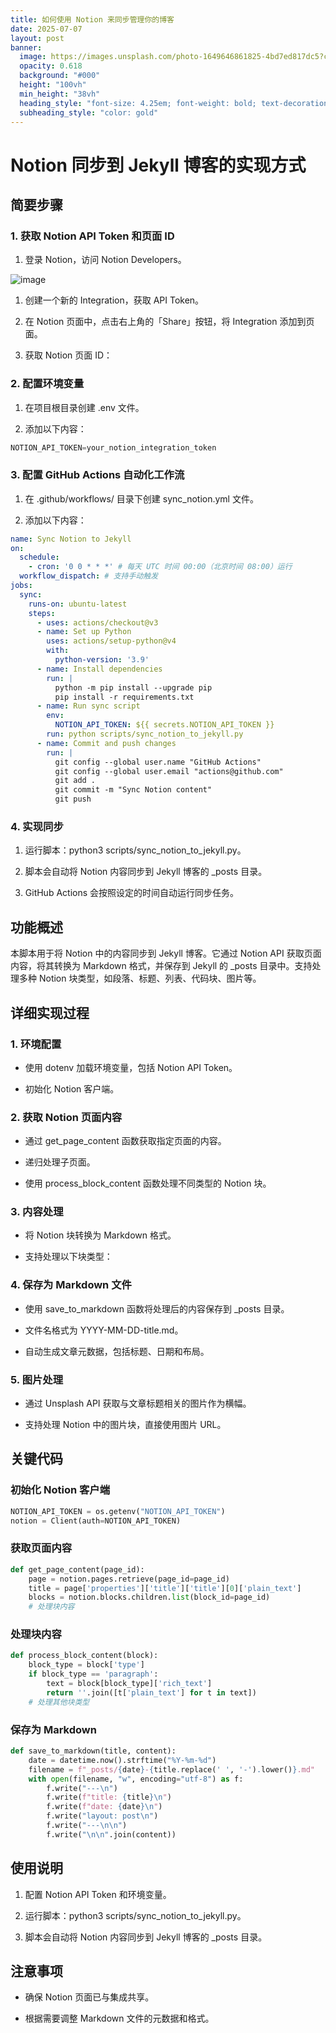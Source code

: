 ```yaml
---
title: 如何使用 Notion 来同步管理你的博客
date: 2025-07-07
layout: post
banner:
  image: https://images.unsplash.com/photo-1649646861825-4bd7ed817dc5?crop=entropy&cs=tinysrgb&fit=max&fm=jpg&ixid=M3w2OTIwMzJ8MHwxfHJhbmRvbXx8fHx8fHx8fDE3NTE4NzcxMTN8&ixlib=rb-4.1.0&q=80&w=1080
  opacity: 0.618
  background: "#000"
  height: "100vh"
  min_height: "38vh"
  heading_style: "font-size: 4.25em; font-weight: bold; text-decoration: underline"
  subheading_style: "color: gold"
---
```


# Notion 同步到 Jekyll 博客的实现方式

## 简要步骤

### 1. 获取 Notion API Token 和页面 ID

1. 登录 Notion，访问 Notion Developers。

![image](https://prod-files-secure.s3.us-west-2.amazonaws.com/a7a0cc5a-89b9-4cda-8686-1fba0ca52f40/d19c1afe-dea5-4312-9333-786b0ba83054/image.png?X-Amz-Algorithm=AWS4-HMAC-SHA256&X-Amz-Content-Sha256=UNSIGNED-PAYLOAD&X-Amz-Credential=ASIAZI2LB466TJCWCXYP%2F20250707%2Fus-west-2%2Fs3%2Faws4_request&X-Amz-Date=20250707T083152Z&X-Amz-Expires=3600&X-Amz-Security-Token=IQoJb3JpZ2luX2VjEGYaCXVzLXdlc3QtMiJHMEUCIQDzC3gTqyW%2FK%2BJDE5TAR0kb7%2Bjp5YrXkKSFRQLSQn%2B5agIgMmGVATzHFch7aQX3eaDAtLIbqqvPbqs6q4g8N5V865Eq%2FwMIbxAAGgw2Mzc0MjMxODM4MDUiDMbqrXilxJlcQDGw%2BSrcA3znYwaye1W1dNeB%2FjpRfnT4cnUMSEhttIah8SRqgXqc62fOhkow3YfqJaKnFUlJFI7MxjJHOWzMbABdL0j2sWpK%2FcMexpDFHglRZikXhn4rJ7s5y7l6Y%2FvfVVktVFeuKkUVfe4MiRcohzUnfPUdugRnMu4y1MPRA2VlVsTuf3nS7TiyPBkv%2BHZ1h0FPDlrcwsYUM2%2F4w65%2B3EdnOlH7ogBjpVKVsMBVExuXooZ5tW0KOX%2F4qOwyJpFZy6B4pEQK5KOuy7eSvUboheZSN6JA9d7LZxraOzX4YLAmtpm%2FRb9MhQZcwkGSG%2BD%2Fv1J%2BgR5eIHnLuP8RW9wVfKcGozK8GJxNIk6oJWopqsv4s0FjzEoCLU4ubOQZK1rkYouENACvmi4tfTBniL6XmFOtKdH2tzhxInwb7ibJoLac83tSTv7ZC%2BK5OrbCQh6p8rjG0xRRosmWPUpT2IscmvkGxlkirErGpXtC4zsqLqauE%2F7mhb2iAjt5WhN4eBJ0CAhGDqbzk6gIvlRQHb6HMZunMenUui4PZM67Z9UcnXY%2BT4cLaHc9KMxljgARNn3YSacF4BQgPrrHS3SOQ466dqanIyJgXyqdkXrMyDS9FkwnnuVZQHM%2BmMeE0NLI0%2F%2FWGs02MKq2rcMGOqUB8tgRbjc%2FRb9NNL8F%2FWN3d5pPR9sqK3BKyYGP4XuBw6%2B0ABmZiUO6s2U8nbhI4NhceikdEvpiW3vb0DzGKmFEUYtorgE2Qi1SH0hNtDK5S%2Ff3gOjIR6%2Bx8KMa5r23ZsxPaJ07SMg4Z4lYa%2FoqQEA%2FD3%2Fzo3HvhoxpyLeV8TI3J84AqTni9OrBXPyi61xDf%2FuYaRucuOCT9B4e6JJpY3ACp8r6qLnQ&X-Amz-Signature=138c28caf9a352ab91501a42768dae3bf8a2f2bb78189e448a6dc5d4a2dd6701&X-Amz-SignedHeaders=host&x-amz-checksum-mode=ENABLED&x-id=GetObject)

1. 创建一个新的 Integration，获取 API Token。

1. 在 Notion 页面中，点击右上角的「Share」按钮，将 Integration 添加到页面。

1. 获取 Notion 页面 ID：


### 2. 配置环境变量

1. 在项目根目录创建 .env 文件。

1. 添加以下内容：

```javascript
NOTION_API_TOKEN=your_notion_integration_token
```

### 3. 配置 GitHub Actions 自动化工作流

1. 在 .github/workflows/ 目录下创建 sync_notion.yml 文件。

1. 添加以下内容：

```yaml
name: Sync Notion to Jekyll
on:
  schedule:
    - cron: '0 0 * * *' # 每天 UTC 时间 00:00（北京时间 08:00）运行
  workflow_dispatch: # 支持手动触发
jobs:
  sync:
    runs-on: ubuntu-latest
    steps:
      - uses: actions/checkout@v3
      - name: Set up Python
        uses: actions/setup-python@v4
        with:
          python-version: '3.9'
      - name: Install dependencies
        run: |
          python -m pip install --upgrade pip
          pip install -r requirements.txt
      - name: Run sync script
        env:
          NOTION_API_TOKEN: ${{ secrets.NOTION_API_TOKEN }}
        run: python scripts/sync_notion_to_jekyll.py
      - name: Commit and push changes
        run: |
          git config --global user.name "GitHub Actions"
          git config --global user.email "actions@github.com"
          git add .
          git commit -m "Sync Notion content"
          git push
```

### 4. 实现同步

1. 运行脚本：python3 scripts/sync_notion_to_jekyll.py。

1. 脚本会自动将 Notion 内容同步到 Jekyll 博客的 _posts 目录。

1. GitHub Actions 会按照设定的时间自动运行同步任务。

## 功能概述

本脚本用于将 Notion 中的内容同步到 Jekyll 博客。它通过 Notion API 获取页面内容，将其转换为 Markdown 格式，并保存到 Jekyll 的 _posts 目录中。支持处理多种 Notion 块类型，如段落、标题、列表、代码块、图片等。

## 详细实现过程

### 1. 环境配置

- 使用 dotenv 加载环境变量，包括 Notion API Token。

- 初始化 Notion 客户端。

### 2. 获取 Notion 页面内容

- 通过 get_page_content 函数获取指定页面的内容。

- 递归处理子页面。

- 使用 process_block_content 函数处理不同类型的 Notion 块。

### 3. 内容处理

- 将 Notion 块转换为 Markdown 格式。

- 支持处理以下块类型：


### 4. 保存为 Markdown 文件

- 使用 save_to_markdown 函数将处理后的内容保存到 _posts 目录。

- 文件名格式为 YYYY-MM-DD-title.md。

- 自动生成文章元数据，包括标题、日期和布局。

### 5. 图片处理

- 通过 Unsplash API 获取与文章标题相关的图片作为横幅。

- 支持处理 Notion 中的图片块，直接使用图片 URL。

## 关键代码

### 初始化 Notion 客户端

```python
NOTION_API_TOKEN = os.getenv("NOTION_API_TOKEN")
notion = Client(auth=NOTION_API_TOKEN)
```

### 获取页面内容

```python
def get_page_content(page_id):
    page = notion.pages.retrieve(page_id=page_id)
    title = page['properties']['title']['title'][0]['plain_text']
    blocks = notion.blocks.children.list(block_id=page_id)
    # 处理块内容
```

### 处理块内容

```python
def process_block_content(block):
    block_type = block['type']
    if block_type == 'paragraph':
        text = block[block_type]['rich_text']
        return ''.join([t['plain_text'] for t in text])
    # 处理其他块类型
```

### 保存为 Markdown

```python
def save_to_markdown(title, content):
    date = datetime.now().strftime("%Y-%m-%d")
    filename = f"_posts/{date}-{title.replace(' ', '-').lower()}.md"
    with open(filename, "w", encoding="utf-8") as f:
        f.write("---\n")
        f.write(f"title: {title}\n")
        f.write(f"date: {date}\n")
        f.write("layout: post\n")
        f.write("---\n\n")
        f.write("\n\n".join(content))
```

## 使用说明

1. 配置 Notion API Token 和环境变量。

1. 运行脚本：python3 scripts/sync_notion_to_jekyll.py。

1. 脚本会自动将 Notion 内容同步到 Jekyll 博客的 _posts 目录。

## 注意事项

- 确保 Notion 页面已与集成共享。

- 根据需要调整 Markdown 文件的元数据和格式。